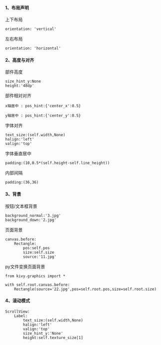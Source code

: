 
#### 1、布局声明

上下布局
```
orientation: 'vertical'
```

左右布局
```
orientation: 'horizontal'
```

#### 2、高度与对齐

部件高度
```
size_hint_y:None
height:'48dp'
```

部件相对对齐
```
x轴居中 : pos_hint:{'center_x':0.5}

y轴居中 : pos_hint:{'center_y':0.5}
```

字体对齐
```
text_size:(self.width,None)
halign:'left'
valign:'top'
```

字体垂直居中
```
padding:(10,0.5*(self.height-self.line_height))
```

内部间隔
```
padding:(36,36)
```

#### 3、背景

按钮/文本框背景
```
background_normal:'3.jpg'
background_down:'2.jpg'
```

页面背景
```
canvas.before:
    Rectangle:
        pos:self.pos
        size:self.size
        source:'11.jpg'
```

py文件变换页面背景
```
from kivy.graphics import *

with self.root.canvas.before:
    Rectangle(source='22.jpg',pos=self.root.pos,size=self.root.size)
```

#### 4、滚动模式
```
ScrollView:
    Label:
        text_size:(self.width,None)
        halign:'left'
        valign:'top'
        size_hint_y:'None'
        height:self.texture_size[1]
```




